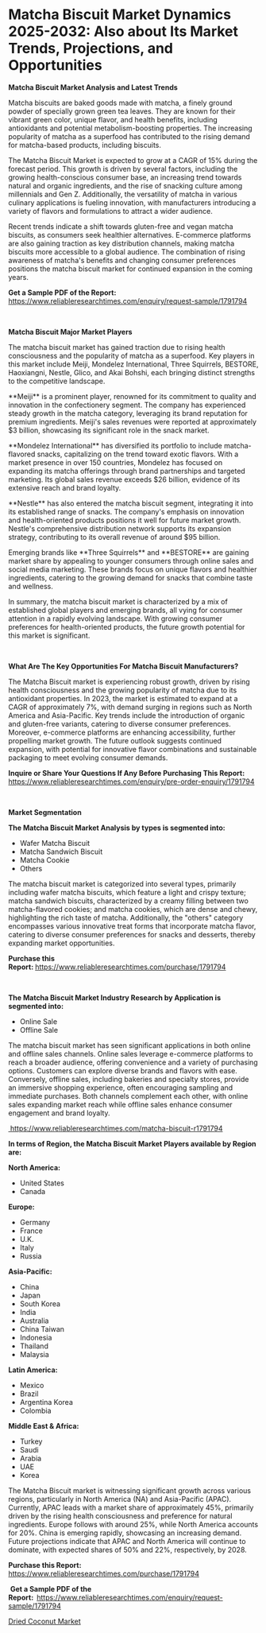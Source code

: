 <p><h1>Matcha Biscuit Market Dynamics 2025-2032: Also about Its Market Trends, Projections, and Opportunities</h1></p><p><strong>Matcha Biscuit Market Analysis and Latest Trends</strong></p>
<p><p>Matcha biscuits are baked goods made with matcha, a finely ground powder of specially grown green tea leaves. They are known for their vibrant green color, unique flavor, and health benefits, including antioxidants and potential metabolism-boosting properties. The increasing popularity of matcha as a superfood has contributed to the rising demand for matcha-based products, including biscuits.</p><p>The Matcha Biscuit Market is expected to grow at a CAGR of 15% during the forecast period. This growth is driven by several factors, including the growing health-conscious consumer base, an increasing trend towards natural and organic ingredients, and the rise of snacking culture among millennials and Gen Z. Additionally, the versatility of matcha in various culinary applications is fueling innovation, with manufacturers introducing a variety of flavors and formulations to attract a wider audience.</p><p>Recent trends indicate a shift towards gluten-free and vegan matcha biscuits, as consumers seek healthier alternatives. E-commerce platforms are also gaining traction as key distribution channels, making matcha biscuits more accessible to a global audience. The combination of rising awareness of matcha's benefits and changing consumer preferences positions the matcha biscuit market for continued expansion in the coming years.</p></p>
<p><strong>Get a Sample PDF of the Report:&nbsp;</strong> <a href="https://www.reliableresearchtimes.com/enquiry/request-sample/1791794?utm_campaign=2220&utm_medium=2&utm_source=Github&utm_content=ia&utm_term=07042025&utm_id=matcha-biscuit">https://www.reliableresearchtimes.com/enquiry/request-sample/1791794</a></p>
<p>&nbsp;</p>
<p><strong>Matcha Biscuit Major Market Players</strong></p>
<p><p>The matcha biscuit market has gained traction due to rising health consciousness and the popularity of matcha as a superfood. Key players in this market include Meiji, Mondelez International, Three Squirrels, BESTORE, Haoxiangni, Nestle, Glico, and Akai Bohshi, each bringing distinct strengths to the competitive landscape.</p><p>**Meiji** is a prominent player, renowned for its commitment to quality and innovation in the confectionery segment. The company has experienced steady growth in the matcha category, leveraging its brand reputation for premium ingredients. Meiji's sales revenues were reported at approximately $3 billion, showcasing its significant role in the snack market.</p><p>**Mondelez International** has diversified its portfolio to include matcha-flavored snacks, capitalizing on the trend toward exotic flavors. With a market presence in over 150 countries, Mondelez has focused on expanding its matcha offerings through brand partnerships and targeted marketing. Its global sales revenue exceeds $26 billion, evidence of its extensive reach and brand loyalty.</p><p>**Nestle** has also entered the matcha biscuit segment, integrating it into its established range of snacks. The company's emphasis on innovation and health-oriented products positions it well for future market growth. Nestle's comprehensive distribution network supports its expansion strategy, contributing to its overall revenue of around $95 billion.</p><p>Emerging brands like **Three Squirrels** and **BESTORE** are gaining market share by appealing to younger consumers through online sales and social media marketing. These brands focus on unique flavors and healthier ingredients, catering to the growing demand for snacks that combine taste and wellness.</p><p>In summary, the matcha biscuit market is characterized by a mix of established global players and emerging brands, all vying for consumer attention in a rapidly evolving landscape. With growing consumer preferences for health-oriented products, the future growth potential for this market is significant.</p></p>
<p>&nbsp;</p>
<p><strong>What Are The Key Opportunities For Matcha Biscuit Manufacturers?</strong></p>
<p><p>The Matcha Biscuit market is experiencing robust growth, driven by rising health consciousness and the growing popularity of matcha due to its antioxidant properties. In 2023, the market is estimated to expand at a CAGR of approximately 7%, with demand surging in regions such as North America and Asia-Pacific. Key trends include the introduction of organic and gluten-free variants, catering to diverse consumer preferences. Moreover, e-commerce platforms are enhancing accessibility, further propelling market growth. The future outlook suggests continued expansion, with potential for innovative flavor combinations and sustainable packaging to meet evolving consumer demands.</p></p>
<p><strong>Inquire or Share Your Questions If Any Before Purchasing This Report:</strong> <a href="https://www.reliableresearchtimes.com/enquiry/pre-order-enquiry/1791794?utm_campaign=2220&utm_medium=2&utm_source=Github&utm_content=ia&utm_term=07042025&utm_id=matcha-biscuit">https://www.reliableresearchtimes.com/enquiry/pre-order-enquiry/1791794</a></p>
<p>&nbsp;</p>
<p><strong>Market Segmentation</strong></p>
<p><strong>The Matcha Biscuit Market Analysis by types is segmented into:</strong></p>
<p><ul><li>Wafer Matcha Biscuit</li><li>Matcha Sandwich Biscuit</li><li>Matcha Cookie</li><li>Others</li></ul></p>
<p><p>The matcha biscuit market is categorized into several types, primarily including wafer matcha biscuits, which feature a light and crispy texture; matcha sandwich biscuits, characterized by a creamy filling between two matcha-flavored cookies; and matcha cookies, which are dense and chewy, highlighting the rich taste of matcha. Additionally, the "others" category encompasses various innovative treat forms that incorporate matcha flavor, catering to diverse consumer preferences for snacks and desserts, thereby expanding market opportunities.</p></p>
<p><strong>Purchase this Report:&nbsp;</strong><a href="https://www.reliableresearchtimes.com/purchase/1791794?utm_campaign=2220&utm_medium=2&utm_source=Github&utm_content=ia&utm_term=07042025&utm_id=matcha-biscuit">https://www.reliableresearchtimes.com/purchase/1791794</a></p>
<p>&nbsp;</p>
<p><strong>The Matcha Biscuit Market Industry Research by Application is segmented into:</strong></p>
<p><ul><li>Online Sale</li><li>Offline Sale</li></ul></p>
<p><p>The matcha biscuit market has seen significant applications in both online and offline sales channels. Online sales leverage e-commerce platforms to reach a broader audience, offering convenience and a variety of purchasing options. Customers can explore diverse brands and flavors with ease. Conversely, offline sales, including bakeries and specialty stores, provide an immersive shopping experience, often encouraging sampling and immediate purchases. Both channels complement each other, with online sales expanding market reach while offline sales enhance consumer engagement and brand loyalty.</p></p>
<p><a href="https://www.reliableresearchtimes.com/matcha-biscuit-r1791794?utm_campaign=2220&utm_medium=2&utm_source=Github&utm_content=ia&utm_term=07042025&utm_id=matcha-biscuit">&nbsp;https://www.reliableresearchtimes.com/matcha-biscuit-r1791794</a></p>
<p><strong>In terms of Region, the Matcha Biscuit Market Players available by Region are:</strong></p>
<p>
    <p> <strong> North America: </strong>
        <ul>
            <li>United States</li>
            <li>Canada</li>
        </ul>
        </p> 
    <p> <strong> Europe: </strong>
        <ul>
            <li>Germany</li>
            <li>France</li>
            <li>U.K.</li>
            <li>Italy</li>
            <li>Russia</li>
        </ul>
        </p> 
    <p> <strong> Asia-Pacific: </strong>
        <ul>
            <li>China</li>
            <li>Japan</li>
            <li>South Korea</li>
            <li>India</li>
            <li>Australia</li>
            <li>China Taiwan</li>
            <li>Indonesia</li>
            <li>Thailand</li>
            <li>Malaysia</li>
        </ul>
        </p> 
    <p> <strong> Latin America: </strong>
        <ul>
            <li>Mexico</li>
            <li>Brazil</li>
            <li>Argentina Korea</li>
            <li>Colombia</li>
        </ul>
        </p> 
    <p> <strong> Middle East & Africa: </strong>
        <ul>
            <li>Turkey</li>
            <li>Saudi</li>
            <li>Arabia</li>
            <li>UAE</li>
            <li>Korea</li>
        </ul>
    </p>
    </p>
<p><p>The Matcha Biscuit market is witnessing significant growth across various regions, particularly in North America (NA) and Asia-Pacific (APAC). Currently, APAC leads with a market share of approximately 45%, primarily driven by the rising health consciousness and preference for natural ingredients. Europe follows with around 25%, while North America accounts for 20%. China is emerging rapidly, showcasing an increasing demand. Future projections indicate that APAC and North America will continue to dominate, with expected shares of 50% and 22%, respectively, by 2028.</p></p>
<p><strong>Purchase this Report: </strong><a href="https://www.reliableresearchtimes.com/purchase/1791794?utm_campaign=2220&utm_medium=2&utm_source=Github&utm_content=ia&utm_term=07042025&utm_id=matcha-biscuit">https://www.reliableresearchtimes.com/purchase/1791794</a></p>
<p>&nbsp;<strong>Get a Sample PDF of the Report:&nbsp;&nbsp;</strong><a href="https://www.reliableresearchtimes.com/enquiry/request-sample/1791794?utm_campaign=2220&utm_medium=2&utm_source=Github&utm_content=ia&utm_term=07042025&utm_id=matcha-biscuit">https://www.reliableresearchtimes.com/enquiry/request-sample/1791794</a></p>
<p><strong></strong></p>
<p><p><a href="https://github.com/jerhoskinson197676/Market-Research-Report-List-1/blob/main/dried-coconut-market.md?utm_campaign=2220&utm_medium=2&utm_source=Github&utm_content=ia&utm_term=07042025&utm_id=matcha-biscuit">Dried Coconut Market</a></p></p>